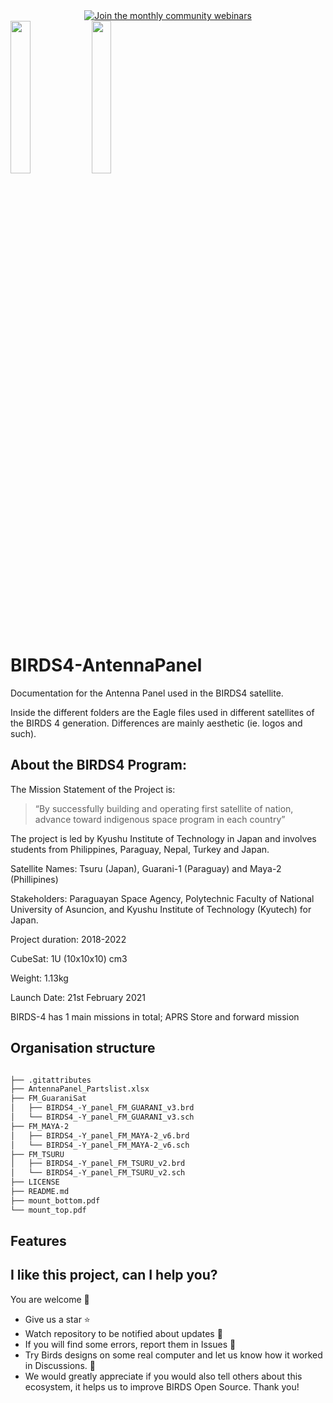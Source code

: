 
<div align="center">
  <a href="https://lean-sat.org/opensource/">
  <img alt="Join the monthly community webinars" src="https://img.shields.io/badge/join_our-monthly_webinars-orange" />
  </a>
</div>


<img  width="25%" src="https://github.com/BIRDSOpenSource/BIRDS4-ProceduresAndReports/assets/100206676/055720a1-5845-43c9-b26e-dfcc6dc78b23"> 
<img width="25%" src="https://github.com/BIRDSOpenSource/BIRDS4-ProceduresAndReports/assets/100206676/4adeca5e-c683-47f9-b4a4-c95ebf40f177">


# BIRDS4-AntennaPanel
 Documentation for the Antenna Panel used in the BIRDS4 satellite.

Inside the different folders are the Eagle files used in different satellites of the BIRDS 4 generation. Differences are mainly aesthetic (ie. logos and such).


## About the BIRDS4 Program:

The Mission Statement of the Project is:

> “By successfully building and operating first satellite of nation, advance toward indigenous space program in each country”

The project is led by Kyushu Institute of Technology in Japan and involves students from Philippines, Paraguay, Nepal, Turkey and Japan.

Satellite Names: Tsuru (Japan), Guarani-1 (Paraguay) and Maya-2 (Phillipines)

Stakeholders:  Paraguayan Space Agency, Polytechnic Faculty of National University of Asuncion, and Kyushu Institute of Technology (Kyutech) for Japan.

Project duration: 2018-2022

CubeSat: 1U (10x10x10) cm3

Weight: 1.13kg

Launch Date: 21st February 2021 

BIRDS-4 has 1 main missions in total; APRS Store and forward mission

## Organisation structure

```bash

├── .gitattributes
├── AntennaPanel_Partslist.xlsx
├── FM_GuaraniSat
│   ├── BIRDS4_-Y_panel_FM_GUARANI_v3.brd
│   └── BIRDS4_-Y_panel_FM_GUARANI_v3.sch
├── FM_MAYA-2
│   ├── BIRDS4_-Y_panel_FM_MAYA-2_v6.brd
│   └── BIRDS4_-Y_panel_FM_MAYA-2_v6.sch
├── FM_TSURU
│   ├── BIRDS4_-Y_panel_FM_TSURU_v2.brd
│   └── BIRDS4_-Y_panel_FM_TSURU_v2.sch
├── LICENSE
├── README.md
├── mount_bottom.pdf
└── mount_top.pdf

```

## Features


## I like this project, can I help you?
You are welcome 🙂

* Give us a star ⭐
* Watch repository to be notified about updates 👀
* If you will find some errors, report them in Issues 🐞
* Try Birds designs on some real computer and let us know how it worked in Discussions. 💬
* We would greatly appreciate if you would also tell others about this ecosystem, it helps us to improve BIRDS Open Source. Thank you!
